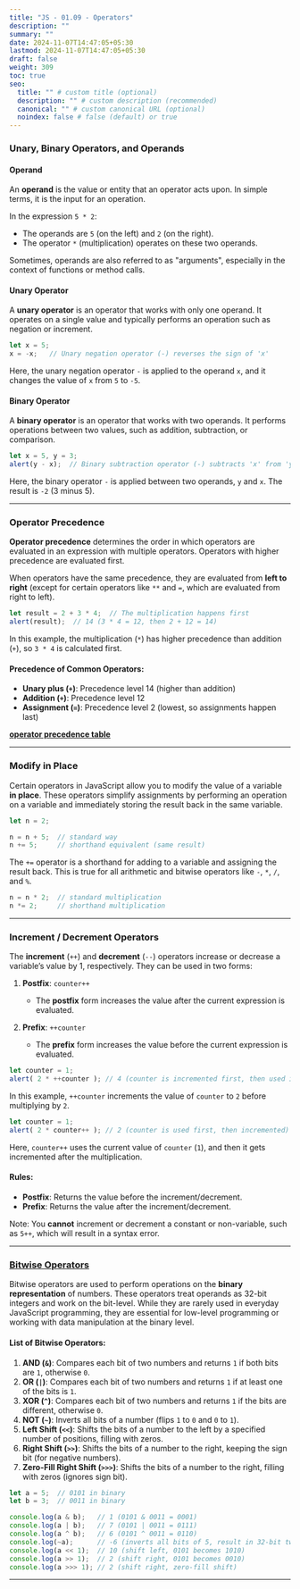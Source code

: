 ```yaml
---
title: "JS - 01.09 - Operators"
description: ""
summary: ""
date: 2024-11-07T14:47:05+05:30
lastmod: 2024-11-07T14:47:05+05:30
draft: false
weight: 309
toc: true
seo:
  title: "" # custom title (optional)
  description: "" # custom description (recommended)
  canonical: "" # custom canonical URL (optional)
  noindex: false # false (default) or true
---
```



### Unary, Binary Operators, and Operands

#### Operand

An **operand** is the value or entity that an operator acts upon. In simple terms, it is the input for an operation.

In the expression `5 * 2`:
- The operands are `5` (on the left) and `2` (on the right).
- The operator `*` (multiplication) operates on these two operands.

Sometimes, operands are also referred to as "arguments", especially in the context of functions or method calls.

#### Unary Operator

A **unary operator** is an operator that works with only one operand. It operates on a single value and typically performs an operation such as negation or increment.

```js
let x = 5;
x = -x;   // Unary negation operator (-) reverses the sign of 'x'
```
Here, the unary negation operator `-` is applied to the operand `x`, and it changes the value of `x` from `5` to `-5`.

#### Binary Operator

A **binary operator** is an operator that works with two operands. It performs operations between two values, such as addition, subtraction, or comparison.

```js
let x = 5, y = 3;
alert(y - x);  // Binary subtraction operator (-) subtracts 'x' from 'y', returns -2
```
Here, the binary operator `-` is applied between two operands, `y` and `x`. The result is `-2` (3 minus 5).

---

### Operator Precedence

**Operator precedence** determines the order in which operators are evaluated in an expression with multiple operators. Operators with higher precedence are evaluated first. 

When operators have the same precedence, they are evaluated from **left to right** (except for certain operators like `**` and `=`, which are evaluated from right to left).

```js
let result = 2 + 3 * 4;  // The multiplication happens first
alert(result);  // 14 (3 * 4 = 12, then 2 + 12 = 14)
```

In this example, the multiplication (`*`) has higher precedence than addition (`+`), so `3 * 4` is calculated first.

#### Precedence of Common Operators:
- **Unary plus (`+`)**: Precedence level 14 (higher than addition)
- **Addition (`+`)**: Precedence level 12
- **Assignment (`=`)**: Precedence level 2 (lowest, so assignments happen last)

**[operator precedence table](https://developer.mozilla.org/en-US/docs/Web/JavaScript/Reference/Operators/Operator_Precedence)**

---

### Modify in Place

Certain operators in JavaScript allow you to modify the value of a variable **in place**. These operators simplify assignments by performing an operation on a variable and immediately storing the result back in the same variable.

```js
let n = 2;

n = n + 5;  // standard way
n += 5;     // shorthand equivalent (same result)
```

The `+=` operator is a shorthand for adding to a variable and assigning the result back. This is true for all arithmetic and bitwise operators like `-`, `*`, `/`, and `%`.

```js
n = n * 2;  // standard multiplication
n *= 2;     // shorthand multiplication
```

---

### Increment / Decrement Operators

The **increment** (`++`) and **decrement** (`--`) operators increase or decrease a variable’s value by 1, respectively. They can be used in two forms:

1. **Postfix**: `counter++`
   - The **postfix** form increases the value after the current expression is evaluated.
   
2. **Prefix**: `++counter`
   - The **prefix** form increases the value before the current expression is evaluated.


```js
let counter = 1;
alert( 2 * ++counter ); // 4 (counter is incremented first, then used in the multiplication)
```
In this example, `++counter` increments the value of `counter` to `2` before multiplying by `2`.

```js
let counter = 1;
alert( 2 * counter++ ); // 2 (counter is used first, then incremented)
```
Here, `counter++` uses the current value of `counter` (`1`), and then it gets incremented after the multiplication.

#### Rules:
- **Postfix**: Returns the value before the increment/decrement.
- **Prefix**: Returns the value after the increment/decrement.

Note: You **cannot** increment or decrement a constant or non-variable, such as `5++`, which will result in a syntax error.

---

### [Bitwise Operators](https://developer.mozilla.org/en-US/docs/Web/JavaScript/Guide/Expressions_and_Operators#bitwise_operators)
Bitwise operators are used to perform operations on the **binary representation** of numbers. These operators treat operands as 32-bit integers and work on the bit-level. While they are rarely used in everyday JavaScript programming, they are essential for low-level programming or working with data manipulation at the binary level.

#### List of Bitwise Operators:

1. **AND (`&`)**: Compares each bit of two numbers and returns `1` if both bits are `1`, otherwise `0`.
2. **OR (`|`)**: Compares each bit of two numbers and returns `1` if at least one of the bits is `1`.
3. **XOR (`^`)**: Compares each bit of two numbers and returns `1` if the bits are different, otherwise `0`.
4. **NOT (`~`)**: Inverts all bits of a number (flips `1` to `0` and `0` to `1`).
5. **Left Shift (`<<`)**: Shifts the bits of a number to the left by a specified number of positions, filling with zeros.
6. **Right Shift (`>>`)**: Shifts the bits of a number to the right, keeping the sign bit (for negative numbers).
7. **Zero-Fill Right Shift (`>>>`)**: Shifts the bits of a number to the right, filling with zeros (ignores sign bit).

```js
let a = 5;  // 0101 in binary
let b = 3;  // 0011 in binary

console.log(a & b);   // 1 (0101 & 0011 = 0001)
console.log(a | b);   // 7 (0101 | 0011 = 0111)
console.log(a ^ b);   // 6 (0101 ^ 0011 = 0110)
console.log(~a);      // -6 (inverts all bits of 5, result in 32-bit two's complement representation)
console.log(a << 1);  // 10 (shift left, 0101 becomes 1010)
console.log(a >> 1);  // 2 (shift right, 0101 becomes 0010)
console.log(a >>> 1); // 2 (shift right, zero-fill shift)
```

---
